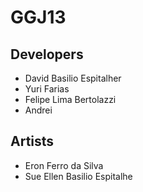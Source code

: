 GGJ13
=====


Developers
----------

* David Basilio Espitalher
* Yuri Farias
* Felipe Lima Bertolazzi
* Andrei

Artists
-------

* Eron Ferro da Silva
* Sue Ellen Basilio Espitalhe
